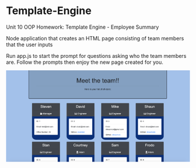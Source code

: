 # Template-Engine
Unit 10 OOP Homework: Template Engine - Employee Summary

Node application that creates an HTML page consisting of team members that the user inputs

Run app.js to start the prompt for questions asking who the team members are. Follow the prompts then enjoy the new page created for you.

![Screenshot of application](https://raw.githubusercontent.com/Sforzemon/Template-Engine/master/lib/assets/Screen%20Shot%202020-02-11%20at%209.22.43%20PM.png)
